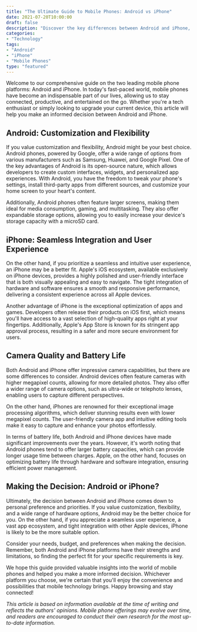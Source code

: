 ```yaml
---
title: "The Ultimate Guide to Mobile Phones: Android vs iPhone"
date: 2021-07-20T10:00:00
draft: false
description: "Discover the key differences between Android and iPhone, and learn which mobile phone platform is best suited for you."
categories:
- "Technology"
tags:
- "Android"
- "iPhone"
- "Mobile Phones"
type: "featured"
---
```


Welcome to our comprehensive guide on the two leading mobile phone platforms: Android and iPhone. In today's fast-paced world, mobile phones have become an indispensable part of our lives, allowing us to stay connected, productive, and entertained on the go. Whether you're a tech enthusiast or simply looking to upgrade your current device, this article will help you make an informed decision between Android and iPhone. 

## Android: Customization and Flexibility

If you value customization and flexibility, Android might be your best choice. Android phones, powered by Google, offer a wide range of options from various manufacturers such as Samsung, Huawei, and Google Pixel. One of the key advantages of Android is its open-source nature, which allows developers to create custom interfaces, widgets, and personalized app experiences. With Android, you have the freedom to tweak your phone's settings, install third-party apps from different sources, and customize your home screen to your heart's content.

Additionally, Android phones often feature larger screens, making them ideal for media consumption, gaming, and multitasking. They also offer expandable storage options, allowing you to easily increase your device's storage capacity with a microSD card.

## iPhone: Seamless Integration and User Experience

On the other hand, if you prioritize a seamless and intuitive user experience, an iPhone may be a better fit. Apple's iOS ecosystem, available exclusively on iPhone devices, provides a highly polished and user-friendly interface that is both visually appealing and easy to navigate. The tight integration of hardware and software ensures a smooth and responsive performance, delivering a consistent experience across all Apple devices.

Another advantage of iPhone is the exceptional optimization of apps and games. Developers often release their products on iOS first, which means you'll have access to a vast selection of high-quality apps right at your fingertips. Additionally, Apple's App Store is known for its stringent app approval process, resulting in a safer and more secure environment for users.

## Camera Quality and Battery Life

Both Android and iPhone offer impressive camera capabilities, but there are some differences to consider. Android devices often feature cameras with higher megapixel counts, allowing for more detailed photos. They also offer a wider range of camera options, such as ultra-wide or telephoto lenses, enabling users to capture different perspectives.

On the other hand, iPhones are renowned for their exceptional image processing algorithms, which deliver stunning results even with lower megapixel counts. The user-friendly camera app and intuitive editing tools make it easy to capture and enhance your photos effortlessly.

In terms of battery life, both Android and iPhone devices have made significant improvements over the years. However, it's worth noting that Android phones tend to offer larger battery capacities, which can provide longer usage time between charges. Apple, on the other hand, focuses on optimizing battery life through hardware and software integration, ensuring efficient power management.

## Making the Decision: Android or iPhone?

Ultimately, the decision between Android and iPhone comes down to personal preference and priorities. If you value customization, flexibility, and a wide range of hardware options, Android may be the better choice for you. On the other hand, if you appreciate a seamless user experience, a vast app ecosystem, and tight integration with other Apple devices, iPhone is likely to be the more suitable option.

Consider your needs, budget, and preferences when making the decision. Remember, both Android and iPhone platforms have their strengths and limitations, so finding the perfect fit for your specific requirements is key.

We hope this guide provided valuable insights into the world of mobile phones and helped you make a more informed decision. Whichever platform you choose, we're certain that you'll enjoy the convenience and possibilities that mobile technology brings. Happy browsing and stay connected!

*This article is based on information available at the time of writing and reflects the authors' opinions. Mobile phone offerings may evolve over time, and readers are encouraged to conduct their own research for the most up-to-date information.*
